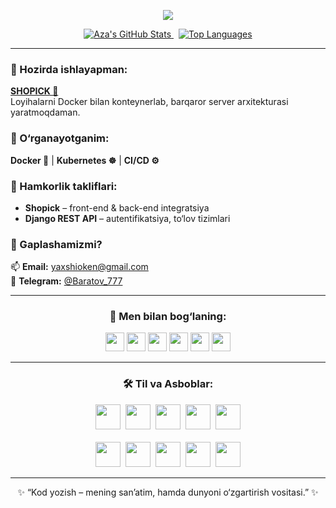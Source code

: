 <!-- ====== HEADER ====== -->
<p align="center">
  <img src="https://readme-typing-svg.herokuapp.com?font=Fira%20Code&size=24&pause=1000&center=true&vCenter=true&width=600&height=50&lines=Salom,+Men+Aza!;🚀+Innovatsion+kod+yozaman.+;👋+Profilega+xush+kelibsiz!">
</p>

<p align="center">
  <a href="https://github.com/yaxshioken">
    <img src="https://github-readme-stats.vercel.app/api?username=yaxshioken&show_icons=true&theme=radical&hide_border=true" alt="Aza's GitHub Stats" />
  </a>
  &nbsp;
  <a href="https://github.com/yaxshioken">
    <img src="https://github-readme-stats.vercel.app/api/top-langs/?username=yaxshioken&layout=compact&theme=radical&hide_border=true" alt="Top Languages" />
  </a>
</p>

---

<!-- ====== ABOUT ME ====== -->
### 🔭 Hozirda ishlayapman:  
**[SHOPICK 🛒](https://github.com/yaxshioken/shopick.git)**  
Loyihalarni Docker bilan konteynerlab, barqaror server arxitekturasi yaratmoqdaman.

### 🌱 O‘rganayotganim:  
**Docker 🐳** | **Kubernetes ☸️** | **CI/CD ⚙️**

### 👯 Hamkorlik takliflari:  
- **Shopick** – front-end & back-end integratsiya  
- **Django REST API** – autentifikatsiya, to‘lov tizimlari

### 💬 Gaplashamizmi?  
📫 **Email:** yaxshioken@gmail.com  
📱 **Telegram:** [@Baratov_777](https://t.me/Baratov_777)

---

<!-- ====== CONNECT ====== -->
<h3 align="center">🔗 Men bilan bog‘laning:</h3>
<p align="center">
  <a href="https://dev.to/azizbek" title="Dev.to"><img src="https://raw.githubusercontent.com/rahuldkjain/github-profile-readme-generator/master/src/images/icons/Social/devto.svg" width="30" /></a>
  <a href="https://twitter.com/yaxshioken" title="Twitter"><img src="https://raw.githubusercontent.com/rahuldkjain/github-profile-readme-generator/master/src/images/icons/Social/twitter.svg" width="30" /></a>
  <a href="https://linkedin.com/in/yaxshioken" title="LinkedIn"><img src="https://raw.githubusercontent.com/rahuldkjain/github-profile-readme-generator/master/src/images/icons/Social/linked-in-alt.svg" width="30" /></a>
  <a href="https://stackoverflow.com/users/123123123123" title="Stack Overflow"><img src="https://raw.githubusercontent.com/rahuldkjain/github-profile-readme-generator/master/src/images/icons/Social/stack-overflow.svg" width="30" /></a>
  <a href="https://instagram.com/baratov_444" title="Instagram"><img src="https://raw.githubusercontent.com/rahuldkjain/github-profile-readme-generator/master/src/images/icons/Social/instagram.svg" width="30" /></a>
  <a href="https://www.youtube.com/c/www.youtube.com/@okenyaxshi" title="YouTube"><img src="https://raw.githubusercontent.com/rahuldkjain/github-profile-readme-generator/master/src/images/icons/Social/youtube.svg" width="30" /></a>
</p>

---

<!-- ====== LANGUAGES & TOOLS ====== -->
<h3 align="center">🛠️ Til va Asboblar:</h3>
<p align="center">
  <!-- Row 1 -->
  <img src="https://cdn.jsdelivr.net/gh/devicons/devicon/icons/python/python-original.svg" width="40" />&nbsp;
  <img src="https://cdn.jsdelivr.net/gh/devicons/devicon/icons/docker/docker-original.svg" width="40" />&nbsp;
  <img src="https://cdn.jsdelivr.net/gh/devicons/devicon/icons/kubernetes/kubernetes-plain.svg" width="40" />&nbsp;
  <img src="https://cdn.jsdelivr.net/gh/devicons/devicon/icons/django/django-plain.svg" width="40" />&nbsp;
  <img src="https://cdn.jsdelivr.net/gh/devicons/devicon/icons/react/react-original.svg" width="40" />
  <br><br>
  <!-- Row 2 -->
  <img src="https://cdn.jsdelivr.net/gh/devicons/devicon/icons/javascript/javascript-original.svg" width="40" />&nbsp;
  <img src="https://cdn.jsdelivr.net/gh/devicons/devicon/icons/html5/html5-original.svg" width="40" />&nbsp;
  <img src="https://cdn.jsdelivr.net/gh/devicons/devicon/icons/css3/css3-original.svg" width="40" />&nbsp;
  <img src="https://cdn.jsdelivr.net/gh/devicons/devicon/icons/aws/aws-original.svg" width="40" />&nbsp;
  <img src="https://cdn.jsdelivr.net/gh/devicons/devicon/icons/git/git-original.svg" width="40" />
</p>

---

<p align="center">✨ “Kod yozish – mening san’atim, hamda dunyoni o‘zgartirish vositasi.” ✨</p>
